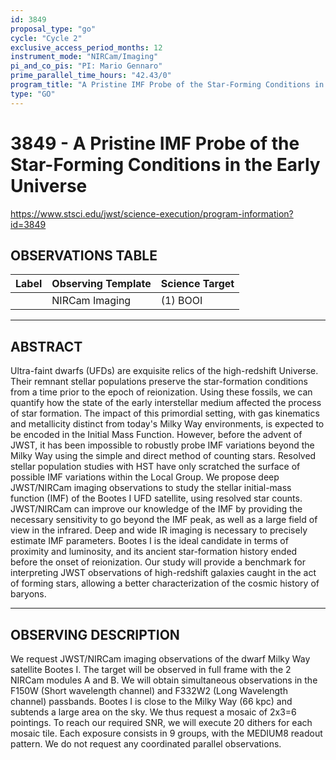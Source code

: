 ```yaml
---
id: 3849
proposal_type: "go"
cycle: "Cycle 2"
exclusive_access_period_months: 12
instrument_mode: "NIRCam/Imaging"
pi_and_co_pis: "PI: Mario Gennaro"
prime_parallel_time_hours: "42.43/0"
program_title: "A Pristine IMF Probe of the Star-Forming Conditions in the Early Universe"
type: "GO"
---
```

# 3849 - A Pristine IMF Probe of the Star-Forming Conditions in the Early Universe
https://www.stsci.edu/jwst/science-execution/program-information?id=3849
## OBSERVATIONS TABLE
| Label | Observing Template | Science Target |
| :---- | :----------------- | :------------- |
|       | NIRCam Imaging     | (1) BOOI       |

---

## ABSTRACT

Ultra-faint dwarfs (UFDs) are exquisite relics of the high-redshift Universe. Their remnant stellar populations preserve the star-formation conditions from a time prior to the epoch of reionization. Using these fossils, we can quantify how the state of the early interstellar medium affected the process of star formation.
The impact of this primordial setting, with gas kinematics and metallicity distinct from today's Milky Way environments, is expected to be encoded in the Initial Mass Function. However, before the advent of JWST, it has been impossible to robustly probe IMF variations beyond the Milky Way using the simple and direct method of counting stars. Resolved stellar population studies with HST have only scratched the surface of possible IMF variations within the Local Group. We propose deep JWST/NIRCam imaging observations to study the stellar initial-mass function (IMF) of the Bootes I UFD satellite, using resolved star counts.
JWST/NIRCam can improve our knowledge of the IMF by providing the necessary sensitivity to go beyond the IMF peak, as well as a large field of view in the infrared. Deep and wide IR imaging is necessary to precisely estimate IMF parameters. Bootes I is the ideal candidate in terms of proximity and luminosity, and its ancient star-formation history ended before the onset of reionization. Our study will provide a benchmark for interpreting JWST observations of high-redshift galaxies caught in the act of forming stars, allowing a better characterization of the cosmic history of baryons.

---

## OBSERVING DESCRIPTION

We request JWST/NIRCam imaging observations of the dwarf Milky Way satellite Bootes I.
The target will be observed in full frame with the 2 NIRCam modules A and B.
We will obtain simultaneous observations in the F150W (Short wavelength channel) and F332W2 (Long Wavelength channel) passbands.
Bootes I is close to the Milky Way (66 kpc) and subtends a large area on the sky. We thus request a mosaic of 2x3=6 pointings.
To reach our required SNR, we will execute 20 dithers for each mosaic tile.
Each exposure consists in 9 groups, with the MEDIUM8 readout pattern.
We do not request any coordinated parallel observations.